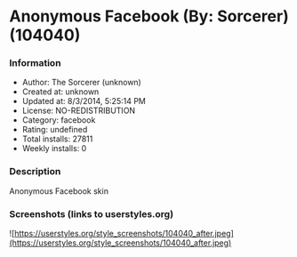 # Anonymous Facebook (By: Sorcerer) (104040)

### Information
- Author: The Sorcerer (unknown)
- Created at: unknown
- Updated at: 8/3/2014, 5:25:14 PM
- License: NO-REDISTRIBUTION
- Category: facebook
- Rating: undefined
- Total installs: 27811
- Weekly installs: 0


### Description
Anonymous Facebook skin


### Screenshots (links to userstyles.org)
![https://userstyles.org/style_screenshots/104040_after.jpeg](https://userstyles.org/style_screenshots/104040_after.jpeg)


